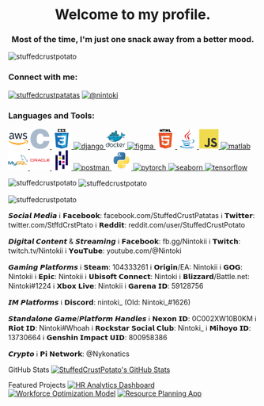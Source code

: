 <h1 align="center">Welcome to my profile.</h1>

<h3 align="center">Most of the time, I'm just one snack away from a better mood.</h3>

<p align="left"> <img src="https://komarev.com/ghpvc/?username=stuffedcrustpotato&label=Profile%20views&color=0e75b6&style=flat" alt="stuffedcrustpotato" /> </p>

<h3 align="left">Connect with me:</h3>
<p align="left">
<a href="https://fb.com/stuffedcrustpatatas" target="blank"><img align="center" src="https://raw.githubusercontent.com/rahuldkjain/github-profile-readme-generator/master/src/images/icons/Social/facebook.svg" alt="stuffedcrustpatatas" height="30" width="40" /></a>
<a href="https://www.youtube.com/c/@nintoki" target="blank"><img align="center" src="https://raw.githubusercontent.com/rahuldkjain/github-profile-readme-generator/master/src/images/icons/Social/youtube.svg" alt="@nintoki" height="30" width="40" /></a>
</p>

<h3 align="left">Languages and Tools:</h3>
<p align="left"> <a href="https://aws.amazon.com" target="_blank" rel="noreferrer"> <img src="https://raw.githubusercontent.com/devicons/devicon/master/icons/amazonwebservices/amazonwebservices-original-wordmark.svg" alt="aws" width="40" height="40"/> </a> <a href="https://www.cprogramming.com/" target="_blank" rel="noreferrer"> <img src="https://raw.githubusercontent.com/devicons/devicon/master/icons/c/c-original.svg" alt="c" width="40" height="40"/> </a> <a href="https://www.w3schools.com/css/" target="_blank" rel="noreferrer"> <img src="https://raw.githubusercontent.com/devicons/devicon/master/icons/css3/css3-original-wordmark.svg" alt="css3" width="40" height="40"/> </a> <a href="https://www.djangoproject.com/" target="_blank" rel="noreferrer"> <img src="https://cdn.worldvectorlogo.com/logos/django.svg" alt="django" width="40" height="40"/> </a> <a href="https://www.docker.com/" target="_blank" rel="noreferrer"> <img src="https://raw.githubusercontent.com/devicons/devicon/master/icons/docker/docker-original-wordmark.svg" alt="docker" width="40" height="40"/> </a> <a href="https://www.figma.com/" target="_blank" rel="noreferrer"> <img src="https://www.vectorlogo.zone/logos/figma/figma-icon.svg" alt="figma" width="40" height="40"/> </a> <a href="https://www.w3.org/html/" target="_blank" rel="noreferrer"> <img src="https://raw.githubusercontent.com/devicons/devicon/master/icons/html5/html5-original-wordmark.svg" alt="html5" width="40" height="40"/> </a> <a href="https://www.java.com" target="_blank" rel="noreferrer"> <img src="https://raw.githubusercontent.com/devicons/devicon/master/icons/java/java-original.svg" alt="java" width="40" height="40"/> </a> <a href="https://developer.mozilla.org/en-US/docs/Web/JavaScript" target="_blank" rel="noreferrer"> <img src="https://raw.githubusercontent.com/devicons/devicon/master/icons/javascript/javascript-original.svg" alt="javascript" width="40" height="40"/> </a> <a href="https://www.mathworks.com/" target="_blank" rel="noreferrer"> <img src="https://upload.wikimedia.org/wikipedia/commons/2/21/Matlab_Logo.png" alt="matlab" width="40" height="40"/> </a> <a href="https://www.mysql.com/" target="_blank" rel="noreferrer"> <img src="https://raw.githubusercontent.com/devicons/devicon/master/icons/mysql/mysql-original-wordmark.svg" alt="mysql" width="40" height="40"/> </a> <a href="https://www.oracle.com/" target="_blank" rel="noreferrer"> <img src="https://raw.githubusercontent.com/devicons/devicon/master/icons/oracle/oracle-original.svg" alt="oracle" width="40" height="40"/> </a> <a href="https://pandas.pydata.org/" target="_blank" rel="noreferrer"> <img src="https://raw.githubusercontent.com/devicons/devicon/2ae2a900d2f041da66e950e4d48052658d850630/icons/pandas/pandas-original.svg" alt="pandas" width="40" height="40"/> </a> <a href="https://postman.com" target="_blank" rel="noreferrer"> <img src="https://www.vectorlogo.zone/logos/getpostman/getpostman-icon.svg" alt="postman" width="40" height="40"/> </a> <a href="https://www.python.org" target="_blank" rel="noreferrer"> <img src="https://raw.githubusercontent.com/devicons/devicon/master/icons/python/python-original.svg" alt="python" width="40" height="40"/> </a> <a href="https://pytorch.org/" target="_blank" rel="noreferrer"> <img src="https://www.vectorlogo.zone/logos/pytorch/pytorch-icon.svg" alt="pytorch" width="40" height="40"/> </a> <a href="https://seaborn.pydata.org/" target="_blank" rel="noreferrer"> <img src="https://seaborn.pydata.org/_images/logo-mark-lightbg.svg" alt="seaborn" width="40" height="40"/> </a> <a href="https://www.tensorflow.org" target="_blank" rel="noreferrer"> <img src="https://www.vectorlogo.zone/logos/tensorflow/tensorflow-icon.svg" alt="tensorflow" width="40" height="40"/> </a> </p>

<p><img align="left" src="https://github-readme-stats.vercel.app/api/top-langs?username=stuffedcrustpotato&show_icons=true&locale=en&layout=compact" alt="stuffedcrustpotato" /></p>

<p>&nbsp;<img align="center" src="https://github-readme-stats.vercel.app/api?username=stuffedcrustpotato&show_icons=true&locale=en" alt="stuffedcrustpotato" /></p>

<p><img align="center" src="https://github-readme-streak-stats.herokuapp.com/?user=stuffedcrustpotato&" alt="stuffedcrustpotato" /></p>

𝙎𝙤𝙘𝙞𝙖𝙡 𝙈𝙚𝙙𝙞𝙖
ℹ️ 𝗙𝗮𝗰𝗲𝗯𝗼𝗼𝗸: facebook.com/StuffedCrustPatatas
ℹ️ 𝗧𝘄𝗶𝘁𝘁𝗲𝗿: twitter.com/StffdCrstPtato
ℹ️ 𝗥𝗲𝗱𝗱𝗶𝘁: reddit.com/user/StuffedCrustPotato

𝘿𝙞𝙜𝙞𝙩𝙖𝙡 𝘾𝙤𝙣𝙩𝙚𝙣𝙩 & 𝙎𝙩𝙧𝙚𝙖𝙢𝙞𝙣𝙜
ℹ️ 𝗙𝗮𝗰𝗲𝗯𝗼𝗼𝗸: fb.gg/Nintokii
ℹ️ 𝗧𝘄𝗶𝘁𝗰𝗵: twitch.tv/Nintokii
ℹ️ 𝗬𝗼𝘂𝗧𝘂𝗯𝗲: youtube.com/@Nintoki

𝙂𝙖𝙢𝙞𝙣𝙜 𝙋𝙡𝙖𝙩𝙛𝙤𝙧𝙢𝙨
ℹ️ 𝗦𝘁𝗲𝗮𝗺: 104333261
ℹ️ 𝗢𝗿𝗶𝗴𝗶𝗻/EA: Nintokii
ℹ️ 𝗚𝗢𝗚: Nintokii
ℹ️ 𝗘𝗽𝗶𝗰: Nintokii
ℹ️ 𝗨𝗯𝗶𝘀𝗼𝗳𝘁 𝗖𝗼𝗻𝗻𝗲𝗰𝘁: Nintoki
ℹ️ 𝗕𝗹𝗶𝘇𝘇𝗮𝗿𝗱/Battle.net: Nintoki#1224
ℹ️ 𝗫𝗯𝗼𝘅 𝗟𝗶𝘃𝗲: Nintokii
ℹ️ 𝗚𝗮𝗿𝗲𝗻𝗮 𝗜𝗗: 59128756

𝙄𝙈 𝙋𝙡𝙖𝙩𝙛𝙤𝙧𝙢𝙨
ℹ️ 𝗗𝗶𝘀𝗰𝗼𝗿𝗱: nintoki_ (Old: Nintoki_#1626)

𝙎𝙩𝙖𝙣𝙙𝙖𝙡𝙤𝙣𝙚 𝙂𝙖𝙢𝙚/𝙋𝙡𝙖𝙩𝙛𝙤𝙧𝙢 𝙃𝙖𝙣𝙙𝙡𝙚𝙨
ℹ️ 𝗡𝗲𝘅𝗼𝗻 𝗜𝗗: 0C002XW10B0KM
ℹ️ 𝗥𝗶𝗼𝘁 𝗜𝗗: Nintoki#Whoah
ℹ️ 𝗥𝗼𝗰𝗸𝘀𝘁𝗮𝗿 𝗦𝗼𝗰𝗶𝗮𝗹 𝗖𝗹𝘂𝗯: Nintoki_
ℹ️ 𝗠𝗶𝗵𝗼𝘆𝗼 𝗜𝗗: 13730664
ℹ️ 𝗚𝗲𝗻𝘀𝗵𝗶𝗻 𝗜𝗺𝗽𝗮𝗰𝘁 𝗨𝗜𝗗: 800958386

𝘾𝙧𝙮𝙥𝙩𝙤
ℹ️ 𝗣𝗶 𝗡𝗲𝘁𝘄𝗼𝗿𝗸: @Nykonatics

GitHub Stats
[![StuffedCrustPotato's GitHub Stats](https://github-readme-stats.vercel.app/api?username=StuffedCrustPotato&show_icons=true&theme=merko)](https://github.com/StuffedCrustPotato)


Featured Projects
[![HR Analytics Dashboard](https://img.shields.io/badge/📊_HR_Analytics-FF6B6B?style=flat-square)](https://github.com/StuffedCrustPotato/workforce-analytics)
[![Workforce Optimization Model](https://img.shields.io/badge/🤖_Workforce_ML-5E60CE?style=flat-square)](https://github.com/StuffedCrustPotato/workforce-optimization)
[![Resource Planning App](https://img.shields.io/badge/📈_Resource_Planner-38B2AC?style=flat-square)](https://github.com/StuffedCrustPotato/resource-planning)
